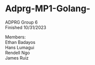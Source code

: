 # Adprg-MP1-Golang-

ADPRG Group 6  
Finished 10/31/2023   

Members:  
Ethan Badayos  
Hans Lumagui  
Rendell Ngo  
James Ruiz  
